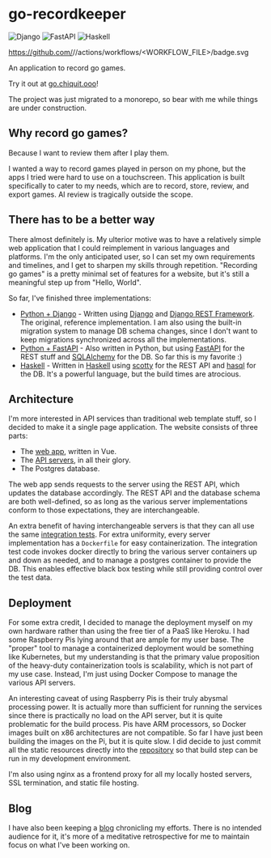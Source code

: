 # go-recordkeeper
![Django](https://github.com/go-recordkeeper/go-recordkeeper/actions/workflows/django.yml/badge.svg)
![FastAPI](https://github.com/go-recordkeeper/go-recordkeeper/actions/workflows/fastapi.yml/badge.svg)
![Haskell](https://github.com/go-recordkeeper/go-recordkeeper/actions/workflows/haskell.yml/badge.svg)

https://github.com/<OWNER>/<REPOSITORY>/actions/workflows/<WORKFLOW_FILE>/badge.svg

An application to record go games.

Try it out at [go.chiquit.ooo](https://go.chiquit.ooo/)!

The project was just migrated to a monorepo, so bear with me while things are under construction.

## Why record go games?
Because I want to review them after I play them.

I wanted a way to record games played in person on my phone, but the apps I tried were hard to use on a touchscreen. This application is built specifically to cater to my needs, which are to record, store, review, and export games. AI review is tragically outside the scope.

## There has to be a better way
There almost definitely is. My ulterior motive was to have a relatively simple web application that I could reimplement in various languages and platforms. I'm the only anticipated user, so I can set my own requirements and timelines, and I get to sharpen my skills through repetition. "Recording go games" is a pretty minimal set of features for a website, but it's still a meaningful step up from "Hello, World".

So far, I've finished three implementations:

* [Python + Django](https://github.com/go-recordkeeper/go-recordkeeper/tree/main/server/django) - Written using [Django](https://www.djangoproject.com/) and [Django REST Framework](https://www.django-rest-framework.org/). The original, reference implementation. I am also using the built-in migration system to manage DB schema changes, since I don't want to keep migrations synchronized across all the implementations.
* [Python + FastAPI](https://github.com/go-recordkeeper/go-recordkeeper/tree/main/server/fastapi) - Also written in Python, but using [FastAPI](https://fastapi.tiangolo.com/) for the REST stuff and [SQLAlchemy](https://www.sqlalchemy.org/) for the DB. So far this is my favorite :)
* [Haskell](https://github.com/go-recordkeeper/go-recordkeeper/tree/main/server/haskell) - Written in [Haskell](https://www.haskell.org/) using [scotty](https://hackage.haskell.org/package/scotty) for the REST API and [hasql](https://hackage.haskell.org/package/hasql) for the DB. It's a powerful language, but the build times are atrocious.

## Architecture
I'm more interested in API services than traditional web template stuff, so I decided to make it a single page application. The website consists of three parts:

* The [web app](https://github.com/go-recordkeeper/go-recordkeeper/tree/main/client/vue), written in Vue.
* The [API servers](https://github.com/go-recordkeeper/go-recordkeeper/tree/main/server), in all their glory.
* The Postgres database.

The web app sends requests to the server using the REST API, which updates the database accordingly. The REST API and the database schema are both well-defined, so as long as the various server implementations conform to those expectations, they are interchangeable.

An extra benefit of having interchangeable servers is that they can all use the same [integration tests](https://github.com/go-recordkeeper/go-recordkeeper/tree/main/test). For extra uniformity, every server implementation has a `Dockerfile` for easy containerization. The integration test code invokes docker directly to bring the various server containers up and down as needed, and to manage a postgres container to provide the DB. This enables effective black box testing while still providing control over the test data.

## Deployment
For some extra credit, I decided to manage the deployment myself on my own hardware rather than using the free tier of a PaaS like Heroku. I had some Raspberry Pis lying around that are ample for my user base. The "proper" tool to manage a containerized deployment would be something like Kubernetes, but my understanding is that the primary value proposition of the heavy-duty containerization tools is scalability, which is not part of my use case. Instead, I'm just using Docker Compose to manage the various API servers.

An interesting caveat of using Raspberry Pis is their truly abysmal processing power. It is actually more than sufficient for running the services since there is practically no load on the API server, but it is quite problematic for the build process. Pis have ARM processors, so Docker images built on x86 architectures are not compatible. So far I have just been building the images on the Pi, but it is quite slow. I did decide to just commit all the static resources directly into the [repository](https://github.com/go-recordkeeper/go-recordkeeper/tree/main/deploy) so that build step can be run in my development environment.

I'm also using nginx as a frontend proxy for all my locally hosted servers, SSL termination, and static file hosting.

## Blog
I have also been keeping a [blog](https://go.chiquit.ooo/blog/) chronicling my efforts. There is no intended audience for it, it's more of a meditative retrospective for me to maintain focus on what I've been working on.
